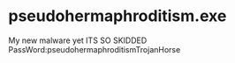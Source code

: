 # pseudohermaphroditism.exe
My new malware yet ITS SO SKIDDED
PassWord:pseudohermaphroditismTrojanHorse
